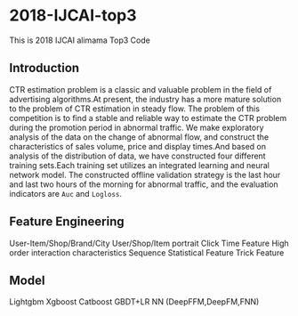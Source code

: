 # 2018-IJCAI-top3
This is 2018 IJCAI alimama Top3 Code

## Introduction
  CTR estimation problem is a classic and valuable problem in the field of advertising algorithms.At present, the industry has a more mature solution to the problem of CTR estimation in steady flow.
  The problem of this competition is to find a stable and reliable way to estimate the CTR problem during the promotion period in abnormal traffic.
  We make exploratory analysis of the data on the change of abnormal flow, and construct the characteristics of sales volume, price and display times.And based on analysis of the distribution of data, we have constructed four different training sets.Each training set utilizes an integrated learning and neural network model.
  The constructed offline validation strategy is the last hour and last two hours of the morning for abnormal traffic, and the evaluation indicators are `Auc` and `Logloss`.
  
## Feature Engineering 

  User-Item/Shop/Brand/City
  User/Shop/Item portrait
  Click Time Feature
  High order interaction characteristics
  Sequence Statistical Feature
  Trick Feature
  
## Model

   Lightgbm
   Xgboost
   Catboost
   GBDT+LR
   NN (DeepFFM,DeepFM,FNN)
  
